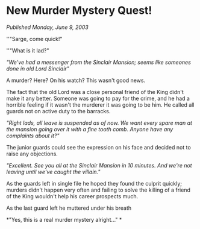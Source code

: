 # New Murder Mystery Quest!
*Published Monday, June 9, 2003*

''"Sarge, come quick!"

''"What is it lad?"

*"We've had a messenger from the Sinclair Mansion; seems like someones done in old Lord Sinclair"*

A murder? Here? On his watch? This wasn't good news.

The fact that the old Lord was a close personal friend of the King didn't make it any better. Someone was going to pay for the crime, and he had a horrible feeling if it wasn't the murderer it was going to be him.
He called all guards not on active duty to the barracks.

*"Right lads, all leave is suspended as of now. We want every spare man at the mansion going over it with a fine tooth comb. Anyone have any complaints about it?"*

The junior guards could see the expression on his face and decided not to raise any objections.

*"Excellent. See you all at the Sinclair Mansion in 10 minutes. And we're not leaving until we've caught the villain."*

As the guards left in single file he hoped they found the culprit quickly; murders didn't happen very often and failing to solve the killing of a friend of the King wouldn't help his career prospects much.

As the last guard left he muttered under his breath

\*"Yes, this is a real murder mystery alright..." \*
